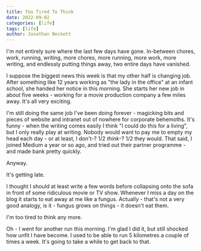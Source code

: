 ```yaml
---
title: Too Tired To Think
date: 2022-09-02
categories: [life]
tags: [life]
author: Jonathan Beckett
---
```


I'm not entirely sure where the last few days have gone. In-between chores, work, running, writing, more chores, more running, more work, more writing, and endlessly putting things away, two entire days have vanished.

I suppose the biggest news this week is that my other half is changing job. After something like 12 years working as "the lady in the office" at an infant school, she handed her notice in this morning. She starts her new job in about five weeks - working for a movie production company a few miles away. It's all very exciting.

I'm still doing the same job I've been doing forever - magicking bits and pieces of website and intranet out of nowhere for corporate behemoths. It's funny - when the writing comes easily I think "I could do this for a living", but I only really play at writing. Nobody would want to pay me to empty my head each day - or at least, I don't-? 1/2 *think*-? 1/2 they would. That said, I joined Medium a year or so ago, and tried out their partner programme - and made bank pretty quickly.

Anyway.

It's getting late.

I thought I should at least write a few words before collapsing onto the sofa in front of some ridiculous movie or TV show. Whenever I miss a day on the blog it starts to eat away at me like a fungus. Actually - that's not a very good analogy, is it - fungus grows on things - it doesn't eat them.

I'm too tired to think any more.

Oh - I went for another run this morning. I'm glad I did it, but still shocked how unfit I have become. I used to be able to run 5 kilometres a couple of times a week. It's going to take a while to get back to that.